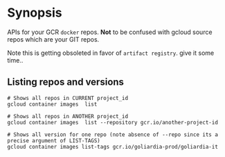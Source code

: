 # Synopsis

APIs for your GCR `docker` repos. 
**Not** to be confused with gcloud source repos which are your GIT repos.

Note this is getting obsoleted in favor of `artifact registry`. give it some time..

## Listing repos and versions

    # Shows all repos in CURRENT project_id
    gcloud container images  list

    # Shows all repos in ANOTHER project_id
    gcloud container images  list --repository gcr.io/another-project-id

    # Shows all version for one repo (note absence of --repo since its a precise argument of LIST-TAGS)
    gcloud container images list-tags gcr.io/goliardia-prod/goliardia-it
 